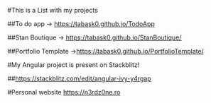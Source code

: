 #This is a List with my projects

##To do app -> https://tabask0.github.io/TodoApp

##Stan Boutique -> https://tabask0.github.io/StanBoutique/

##Portfolio Template ->https://tabask0.github.io/PortfolioTemplate/


#My Angular project is present on Stackblitz!

##https://stackblitz.com/edit/angular-ivy-y4rgap

#Personal website https://n3rdz0ne.ro
